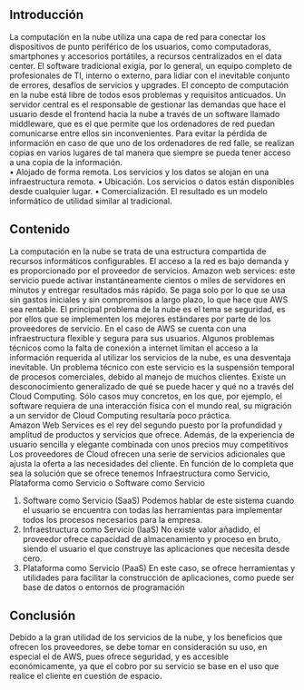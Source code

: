 ## Introducción
La computación en la nube utiliza una capa de red para conectar los dispositivos de punto periférico de los usuarios, como computadoras, smartphones y accesorios portátiles, a recursos centralizados en el data center. El software tradicional exigía, por lo general, un equipo completo de profesionales de TI, interno o externo, para lidiar con el inevitable conjunto de errores, desafíos de servicios y upgrades. El concepto de computación en la nube está libre de todos esos problemas y requisitos anticuados. 
Un servidor central es el responsable de gestionar las demandas que hace el usuario desde el frontend hacia la nube a través de un software llamado middleware, que es el que permite que los ordenadores de red puedan comunicarse entre ellos sin inconvenientes. 
Para evitar la pérdida de información en caso de que uno de los ordenadores de red falle, se realizan copias en varios lugares de tal manera que siempre se pueda tener acceso a una copia de la información.  
• Alojado de forma remota. Los servicios y los datos se alojan en una infraestructura remota. 
• Ubicación. Los servicios o datos están disponibles desde cualquier lugar. 
• Comercialización. El resultado es un modelo informático de utilidad similar al tradicional. 

## Contenido
La computación en la nube se trata de una estructura compartida de recursos informáticos configurables. El acceso a la red es bajo demanda y es proporcionado por el proveedor de servicios.
Amazon web services: este servicio puede activar instantáneamente cientos o miles de servidores en minutos y entregar resultados más rápido. Se paga solo por lo que se usa sin gastos iniciales y sin compromisos a largo plazo, lo que hace que AWS sea rentable.
El principal problema de la nube es el tema se seguridad, es por ellos que se implementen los mejores estándares por parte de los proveedores de servicio. En el caso de AWS se cuenta con una infraestructura flexible y segura para sus usuarios.
Algunos problemas técnicos como la falta de conexión a internet limitan el acceso a la información requerida al utilizar los servicios de la nube, es una desventaja inevitable. Un problema técnico con este servicio es la suspensión temporal de procesos comerciales, debido al manejo de muchos clientes.
Existe un desconocimiento generalizado de qué se puede hacer y qué no a través del Cloud Computing. Sólo casos muy concretos, en los que, por ejemplo, el software requiera de una interacción física con el mundo real, su migración a un servidor de Cloud Computing resultaría poco práctica.   
Amazon Web Services es el rey del segundo puesto por la profundidad y amplitud de productos y servicios que ofrece. Además, de la experiencia de usuario sencilla y elegante combinada con unos precios muy competitivos
Los proveedores de Cloud ofrecen una serie de servicios adicionales que ajusta la oferta a las necesidades del cliente. En función de lo completa que sea la solución que se ofrece tenemos Infraestructura como Servicio, Plataforma como Servicio o Software como Servicio
1.  Software como Servicio (SaaS) Podemos hablar de este sistema cuando el usuario se encuentra con todas las herramientas para implementar todos los procesos necesarios para la empresa.  
2. Infraestructura como Servicio (IaaS) No existe valor añadido, el proveedor ofrece capacidad de almacenamiento y proceso en bruto, siendo el usuario el que construye las aplicaciones que necesita desde cero.  
3. Plataforma como Servicio (PaaS) En este caso, se ofrece herramientas y utilidades para facilitar la construcción de aplicaciones, como puede ser base de datos o entornos de programación

## Conclusión
Debido a la gran utilidad de los servicios de la nube, y los beneficios que ofrecen los proveedores, se debe tomar en consideración su uso, en especial el de AWS, pues ofrece seguridad, y es accesible económicamente, ya que el cobro por su servicio se base en el uso que realice el cliente en cuestión de espacio.




